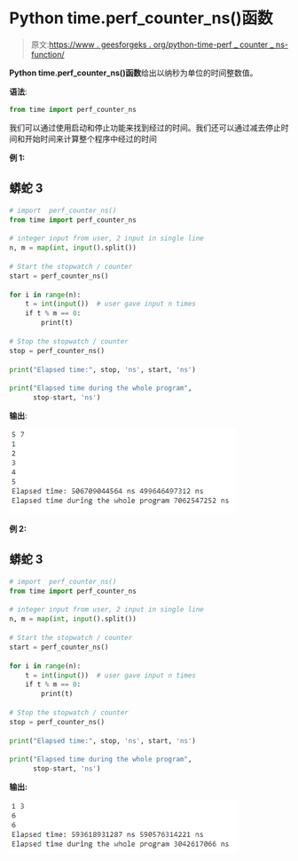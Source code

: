 # Python time.perf_counter_ns()函数

> 原文:[https://www . geesforgeks . org/python-time-perf _ counter _ ns-function/](https://www.geeksforgeeks.org/python-time-perf_counter_ns-function/)

**Python time.perf_counter_ns()函数**给出以纳秒为单位的时间整数值。

**语法**:

```py
from time import perf_counter_ns
```

我们可以通过使用启动和停止功能来找到经过的时间。我们还可以通过减去停止时间和开始时间来计算整个程序中经过的时间

**例 1:**

## 蟒蛇 3

```py
# import  perf_counter_ns()
from time import perf_counter_ns

# integer input from user, 2 input in single line
n, m = map(int, input().split())

# Start the stopwatch / counter
start = perf_counter_ns()

for i in range(n):
    t = int(input())  # user gave input n times
    if t % m == 0:
        print(t)

# Stop the stopwatch / counter
stop = perf_counter_ns()

print("Elapsed time:", stop, 'ns', start, 'ns')

print("Elapsed time during the whole program",
      stop-start, 'ns')
```

**输出**:

![](img/d37dcaef23623f5c403880085d38b4c5.png)

**例 2:**

## 蟒蛇 3

```py
# import  perf_counter_ns()
from time import perf_counter_ns

# integer input from user, 2 input in single line
n, m = map(int, input().split())

# Start the stopwatch / counter
start = perf_counter_ns()

for i in range(n):
    t = int(input())  # user gave input n times
    if t % m == 0:
        print(t)

# Stop the stopwatch / counter
stop = perf_counter_ns()

print("Elapsed time:", stop, 'ns', start, 'ns')

print("Elapsed time during the whole program",
      stop-start, 'ns')
```

**输出:**

![](img/8da24cfaad57379512f70f1c0458334e.png)